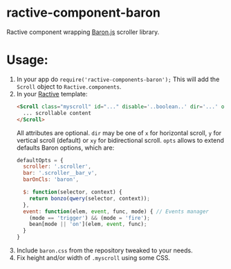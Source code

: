 # ractive-component-baron
Ractive component wrapping [Baron.js](https://github.com/Diokuz/baron) scroller library.

# Usage:
1. In your app do `require('ractive-components-baron');`
   This will add the `Scroll` object to `Ractive.components`.
2. In your [Ractive](https://github.com/ractivejs/ractive) template:
      ```html
      <Scroll class="myscroll" id="..." disable='..boolean..' dir='...' opts='..object..'>
        ... scrollable content
      </Scroll>
      ```
      All attributes are optional. `dir` may be one of `x` for horizontal scroll,
      `y` for vertical scroll (default) or `xy` for bidirectional scroll.
      `opts` allows to extend defaults Baron options, which are:
      ```javascript
      defaultOpts = {
        scroller: '.scroller',
        bar: '.scroller__bar_v',
        barOnCls: 'baron',

        $: function(selector, context) {
          return bonzo(qwery(selector, context));
        },
        event: function(elem, event, func, mode) { // Events manager
          (mode == 'trigger') && (mode = 'fire');
          bean[mode || 'on'](elem, event, func);
        }
      }
      ```
3. Include `baron.css` from the repository tweaked to your needs.
4. Fix height and/or width of `.myscroll` using some CSS.
